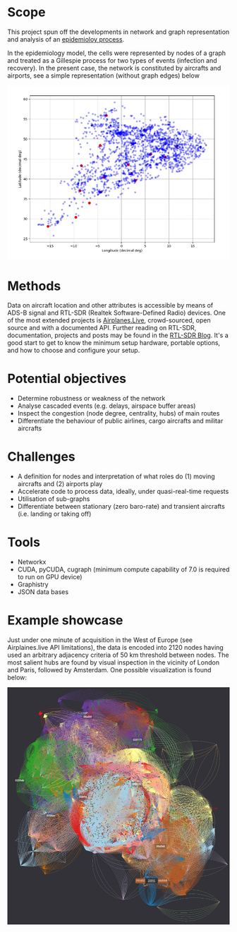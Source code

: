 # Scope

This project spun off the developments in network and graph representation and analysis of an [epidemioloy process](https://github.com/gonzalo-villegas-curulla/EpidemiologyProblem.git).

In the epidemiology model, the cells were represented by nodes of a graph and treated as a Gillespie process for two types of events (infection and recovery). In the present case, the network is constituted by aircrafts and airports, see a simple representation (without graph edges) below

![](assets/Simple01.jpeg)



# Methods

Data on aircraft location and other attributes is accessible by means of ADS-B signal and RTL-SDR (Realtek Software-Defined Radio) devices. One of the most extended projects is [Airplanes.Live](https://airplanes.live/api-guide/), crowd-sourced, open source and with a documented API. Further reading on RTL-SDR, documentation, projects and posts may be found in the [RTL-SDR Blog](https://www.rtl-sdr.com/). It's a good start to get to know the minimum setup hardware, portable options, and how to choose and configure your setup.


# Potential objectives
* Determine robustness or weakness of the network 
* Analyse cascaded events (e.g. delays, airspace buffer areas)
* Inspect the congestion (node degree, centrality, hubs) of main routes 
* Differentiate the behaviour of public airlines, cargo aircrafts and militar aircrafts


# Challenges
* A definition for nodes and interpretation of what roles do (1) moving aircrafts and (2) airports play
* Accelerate code to process data, ideally, under quasi-real-time requests
* Utilisation of sub-graphs
* Differentiate between stationary (zero baro-rate) and transient aircrafts (i.e. landing or taking off)


# Tools
* Networkx
* CUDA, pyCUDA, cugraph (minimum compute capability of 7.0 is required to run on GPU device)
* Graphistry
* JSON data bases

# Example showcase

Just under one minute of acquisition in the West of Europe (see Airplaines.live API limitations), the data is encoded into 2120 nodes having used an arbitrary adjacency criteria of 50 km threshold between nodes. The most salient hubs are found by visual inspection in the vicinity of London and Paris, followed by Amsterdam. One possible visualization is found below:

![2120 aircraft nodes visualizaed with graphistry v2.41.8](assets/Sample02.png)
